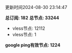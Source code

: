 更新时间2024-08-30 23:14:47

**总订阅: 182**
**总节点: 33244**
- vless节点: 12112
- vless节点: 1

**google ping有效节点: 1224**
